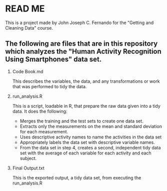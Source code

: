 # READ ME
  This is a project made by John Joseph C. Fernando for the "Getting and Cleaning Data" course.

## The following are files that are in this repository which analyzes the "Human Activity Recognition Using Smartphones" data set.

1. Code Book.md
    
    This describes the variables, the data, and any transformations or work that was performed to tidy the data.
    
2. run_analysis.R
    
    This is a script, loadable in R, that prepare the raw data given into a tidy data. It does the following:
    
    * Merges the training and the test sets to create one data set.
    * Extracts only the measurements on the mean and standard deviation for each measurement.
    * Uses descriptive activity names to name the activities in the data set
    * Appropriately labels the data set with descriptive variable names.
    * From the data set in step 4, creates a second, independent tidy data set with the average of each variable for each activity and each subject.
    
3. Final Output.txt
    
    This is the exported output, a tidy data set, from executing the run_analysis.R
